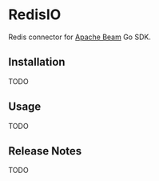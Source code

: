 # RedisIO

Redis connector for [Apache Beam](https://beam.apache.org/) Go SDK.

## Installation
TODO

## Usage
TODO

## Release Notes
TODO

